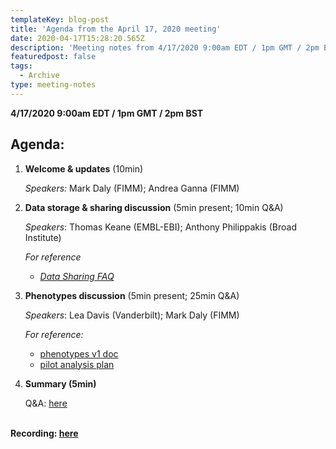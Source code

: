 ```yaml
---
templateKey: blog-post
title: 'Agenda from the April 17, 2020 meeting'
date: 2020-04-17T15:28:20.565Z
description: 'Meeting notes from 4/17/2020 9:00am EDT / 1pm GMT / 2pm BST'
featuredpost: false
tags:
  - Archive
type: meeting-notes
---
```

**4/17/2020 9:00am EDT / 1pm GMT / 2pm BST**

## Agenda:

1. **Welcome & updates** (10min)

   *Speakers:* Mark Daly (FIMM); Andrea Ganna (FIMM)
2. **Data storage & sharing discussion** (5min present; 10min Q&A)

   *Speakers*: Thomas Keane (EMBL-EBI); Anthony Philippakis (Broad Institute)

   *For reference*

   * *[Data Sharing FAQ](https://www.covid19hg.org/data-sharing/)*
3. **Phenotypes discussion** (5min present; 25min Q&A)

   *Speakers*: Lea Davis (Vanderbilt); Mark Daly (FIMM)

   *For reference:*

   * [phenotypes v1 doc](https://docs.google.com/document/d/1eMdzhO5xk-MACxjz-kOUJLP6Jort5KuwoOa_u-aZPHs/edit?usp=sharing)[](https://docs.google.com/document/d/1Pcq1jttF8W7ifEUXA6-a1WVMsUyEoAybS6IqvuP-Uv8/edit?usp=sharing)
   * [pilot analysis plan](https://docs.google.com/document/d/1Pcq1jttF8W7ifEUXA6-a1WVMsUyEoAybS6IqvuP-Uv8/edit?usp=sharing)
4. **Summary (5min)**

   Q&A: [here](https://docs.google.com/spreadsheets/d/111aIn0JQmmCmQfftb6XUzo0nZVgr7CkJohoOcWkYW44/edit?usp=sharing)

**\
Recording: [here](https://drive.google.com/a/broadinstitute.org/file/d/13RtP4xm6zi8FPXbnfe3jLm7PHSvYCzl6/view?usp=sharing)**
